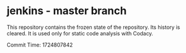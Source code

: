# jenkins - master branch

This repository contains the frozen state of the repository.
Its history is cleared. It is used only for static code
analysis with Codacy.

Commit Time: 1724807842